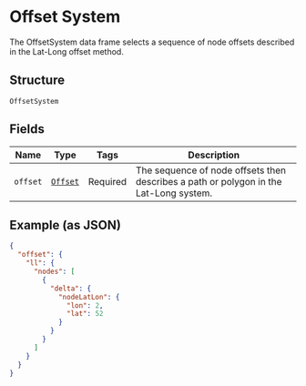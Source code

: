 
# Offset System

The OffsetSystem data frame selects a sequence of node offsets described in the Lat-Long offset method.

## Structure

`OffsetSystem`

## Fields

| Name | Type | Tags | Description |
|  --- | --- | --- | --- |
| `offset` | [`Offset`](../../doc/models/offset.md) | Required | The sequence of node offsets then describes a path or polygon in the Lat-Long system. |

## Example (as JSON)

```json
{
  "offset": {
    "ll": {
      "nodes": [
        {
          "delta": {
            "nodeLatLon": {
              "lon": 2,
              "lat": 52
            }
          }
        }
      ]
    }
  }
}
```

